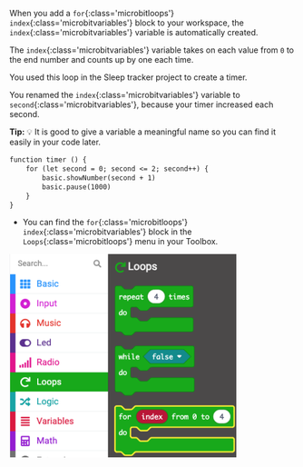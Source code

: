 When you add a `for`{:class='microbitloops'} `index`{:class='microbitvariables'} block to your workspace, the `index`{:class='microbitvariables'} variable is automatically created.

The `index`{:class='microbitvariables'} variable takes on each value from `0` to the end number and counts up by one each time.

You used this loop in the Sleep tracker project to create a timer.

You renamed the `index`{:class='microbitvariables'} variable to `second`{:class='microbitvariables'}, because your timer increased each second.

**Tip:** 💡 It is good to give a variable a meaningful name so you can find it easily in your code later.

```microbit
function timer () {
    for (let second = 0; second <= 2; second++) {
        basic.showNumber(second + 1)
        basic.pause(1000)
    }
}
```

- You can find the `for`{:class='microbitloops'} `index`{:class='microbitvariables'} block in the `Loops`{:class='microbitloops'} menu in your Toolbox.

<img src="images/forindex-location.png" alt="The Loops menu expanded with the for index block highlighted." width="400"/>
